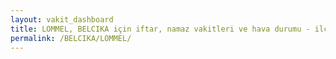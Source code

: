 ```yaml
---
layout: vakit_dashboard
title: LOMMEL, BELCIKA için iftar, namaz vakitleri ve hava durumu - ilçe/eyalet seç
permalink: /BELCIKA/LOMMEL/
---
```


<script type="text/javascript">
  var GLOBAL_COUNTRY = 'BELCIKA';
  var GLOBAL_CITY = 'LOMMEL';
  var GLOBAL_STATE = '';
  var lat = 72;
  var lon = 21;
</script>

